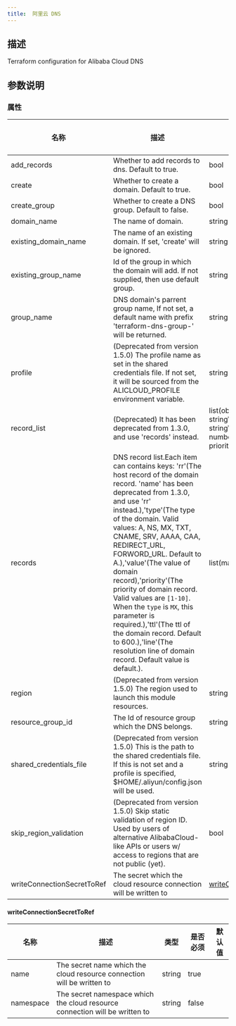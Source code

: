 ```yaml
---
title:  阿里云 DNS
---
```


## 描述

Terraform configuration for Alibaba Cloud DNS

## 参数说明


### 属性

 名称 | 描述 | 类型 | 是否必须 | 默认值 
 ------------ | ------------- | ------------- | ------------- | ------------- 
 add_records | Whether to add records to dns. Default to true. | bool | false |  
 create | Whether to create a domain. Default to true. | bool | false |  
 create_group | Whether to create a DNS group. Default to false. | bool | false |  
 domain_name | The name of domain. | string | false |  
 existing_domain_name | The name of an existing domain. If set, 'create' will be ignored. | string | false |  
 existing_group_name | Id of the group in which the domain will add. If not supplied, then use default group. | string | false |  
 group_name | DNS domain's parrent group name, If not set, a default name with prefix 'terraform-dns-group-' will be returned. | string | false |  
 profile | (Deprecated from version 1.5.0) The profile name as set in the shared credentials file. If not set, it will be sourced from the ALICLOUD_PROFILE environment variable. | string | false |  
 record_list | (Deprecated) It has been deprecated from 1.3.0, and use 'records' instead. | list(object({\n    name        = string\n    host_record = string\n    type        = string\n    ttl         = number\n    value       = string\n    priority    = number\n  })) | false |  
 records | DNS record list.Each item can contains keys: 'rr'(The host record of the domain record. 'name' has been deprecated from 1.3.0, and use 'rr' instead.),'type'(The type of the domain. Valid values: A, NS, MX, TXT, CNAME, SRV, AAAA, CAA, REDIRECT_URL, FORWORD_URL. Default to A.),'value'(The value of domain record),'priority'(The priority of domain record. Valid values are `[1-10]`. When the `type` is `MX`, this parameter is required.),'ttl'(The ttl of the domain record. Default to 600.),'line'(The resolution line of domain record. Default value is default.). | list(map(string)) | false |  
 region | (Deprecated from version 1.5.0) The region used to launch this module resources. | string | false |  
 resource_group_id | The Id of resource group which the DNS belongs. | string | false |  
 shared_credentials_file | (Deprecated from version 1.5.0) This is the path to the shared credentials file. If this is not set and a profile is specified, $HOME/.aliyun/config.json will be used. | string | false |  
 skip_region_validation | (Deprecated from version 1.5.0) Skip static validation of region ID. Used by users of alternative AlibabaCloud-like APIs or users w/ access to regions that are not public (yet). | bool | false |  
 writeConnectionSecretToRef | The secret which the cloud resource connection will be written to | [writeConnectionSecretToRef](#writeConnectionSecretToRef) | false |  


#### writeConnectionSecretToRef

 名称 | 描述 | 类型 | 是否必须 | 默认值 
 ------------ | ------------- | ------------- | ------------- | ------------- 
 name | The secret name which the cloud resource connection will be written to | string | true |  
 namespace | The secret namespace which the cloud resource connection will be written to | string | false |  
